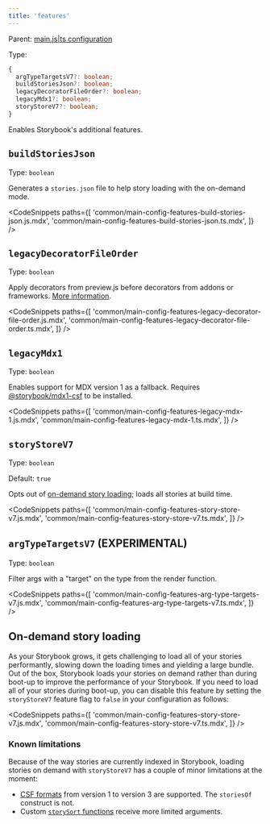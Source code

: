 ```yaml
---
title: 'features'
---
```


Parent: [main.js|ts configuration](./Overview.md)

Type:

```ts
{
  argTypeTargetsV7?: boolean;
  buildStoriesJson?: boolean;
  legacyDecoratorFileOrder?: boolean;
  legacyMdx1?: boolean;
  storyStoreV7?: boolean;
}
```

Enables Storybook's additional features.

## `buildStoriesJson`

Type: `boolean`

Generates a `stories.json` file to help story loading with the on-demand mode.

<!-- prettier-ignore-start -->

<CodeSnippets
  paths={[
    'common/main-config-features-build-stories-json.js.mdx',
    'common/main-config-features-build-stories-json.ts.mdx',
  ]}
/>

<!-- prettier-ignore-end -->

## `legacyDecoratorFileOrder`

Type: `boolean`

Apply decorators from preview.js before decorators from addons or frameworks. [More information](https://github.com/storybookjs/storybook/blob/next/MIGRATION.md#changed-decorator-order-between-previewjs-and-addonsframeworks).

<!-- prettier-ignore-start -->

<CodeSnippets
  paths={[
    'common/main-config-features-legacy-decorator-file-order.js.mdx',
    'common/main-config-features-legacy-decorator-file-order.ts.mdx',
  ]}
/>

<!-- prettier-ignore-end -->

## `legacyMdx1`

Type: `boolean`

Enables support for MDX version 1 as a fallback. Requires [@storybook/mdx1-csf](https://github.com/storybookjs/mdx1-csf) to be installed.

<!-- prettier-ignore-start -->

<CodeSnippets
  paths={[
    'common/main-config-features-legacy-mdx-1.js.mdx',
    'common/main-config-features-legacy-mdx-1.ts.mdx',
  ]}
/>

<!-- prettier-ignore-end -->

## `storyStoreV7`

Type: `boolean`

Default: `true`

Opts out of [on-demand story loading](#on-demand-story-loading); loads all stories at build time.

<!-- prettier-ignore-start -->

<CodeSnippets
  paths={[
    'common/main-config-features-story-store-v7.js.mdx',
    'common/main-config-features-story-store-v7.ts.mdx',
  ]}
/>

<!-- prettier-ignore-end -->

## `argTypeTargetsV7` (EXPERIMENTAL)

Type: `boolean`

Filter args with a "target" on the type from the render function.

<!-- prettier-ignore-start -->

<CodeSnippets
  paths={[
    'common/main-config-features-arg-type-targets-v7.js.mdx',
    'common/main-config-features-arg-type-targets-v7.ts.mdx',
  ]}
/>

<!-- prettier-ignore-end -->

## On-demand story loading

As your Storybook grows, it gets challenging to load all of your stories performantly, slowing down the loading times and yielding a large bundle. Out of the box, Storybook loads your stories on demand rather than during boot-up to improve the performance of your Storybook. If you need to load all of your stories during boot-up, you can disable this feature by setting the `storyStoreV7` feature flag to `false` in your configuration as follows:

<!-- prettier-ignore-start -->

<CodeSnippets
  paths={[
    'common/main-config-features-story-store-v7.js.mdx',
    'common/main-config-features-story-store-v7.ts.mdx',
  ]}
/>

<!-- prettier-ignore-end -->

### Known limitations

Because of the way stories are currently indexed in Storybook, loading stories on demand with `storyStoreV7` has a couple of minor limitations at the moment:

- [CSF formats](../api/csf.md) from version 1 to version 3 are supported. The `storiesOf` construct is not.
- Custom [`storySort` functions](../writing-stories/naming-components-and-hierarchy.md#sorting-stories) receive more limited arguments.
